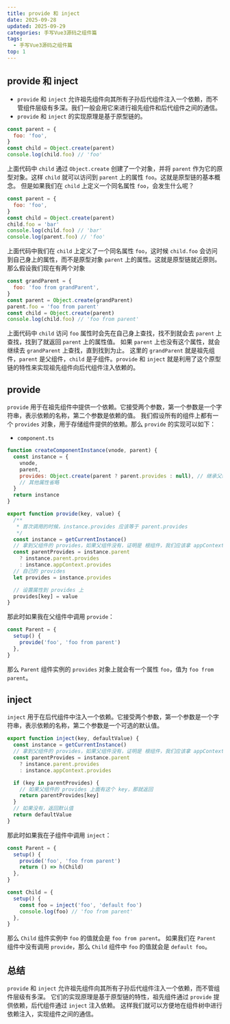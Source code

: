 ```yaml
---
title: provide 和 inject
date: 2025-09-28
updated: 2025-09-29
categories: 手写Vue3源码之组件篇
tags:
  - 手写Vue3源码之组件篇
top: 1
---
```


## provide 和 inject
- `provide` 和 `inject` 允许祖先组件向其所有子孙后代组件注入一个依赖，而不管组件层级有多深。我们一般会用它来进行祖先组件和后代组件之间的通信。
- `provide` 和 `inject` 的实现原理是基于原型链的。
```javascript
const parent = {
  foo: 'foo',
}
const child = Object.create(parent)
console.log(child.foo) // 'foo'
```
上面代码中 `child` 通过 `Object.create` 创建了一个对象，并将 `parent` 作为它的原型对象。这样 `child` 就可以访问到 `parent` 上的属性 `foo`。这就是原型链的基本概念。
但是如果我们在 `child` 上定义一个同名属性 `foo`，会发生什么呢？
```javascript
const parent = {
  foo: 'foo',
}
const child = Object.create(parent)
child.foo = 'bar'
console.log(child.foo) // 'bar'
console.log(parent.foo) // 'foo'
```
上面代码中我们在 `child` 上定义了一个同名属性 `foo`，这时候 `child.foo` 会访问到自己身上的属性，而不是原型对象 `parent` 上的属性。这就是原型链就近原则。
那么假设我们现在有两个对象
```javascript
const grandParent = {
  foo: 'foo from grandParent',
}
const parent = Object.create(grandParent)
parent.foo = 'foo from parent'
const child = Object.create(parent)
console.log(child.foo) // 'foo from parent'
```
上面代码中 `child` 访问 `foo` 属性时会先在自己身上查找，找不到就会去 `parent` 上查找，找到了就返回 `parent` 上的属性值。
如果 `parent` 上也没有这个属性，就会继续去 `grandParent` 上查找，直到找到为止。
这里的 `grandParent` 就是祖先组件，`parent` 是父组件，`child` 是子组件。`provide` 和 `inject` 就是利用了这个原型链的特性来实现祖先组件向后代组件注入依赖的。

## provide
`provide` 用于在祖先组件中提供一个依赖。它接受两个参数，第一个参数是一个字符串，表示依赖的名称，第二个参数是依赖的值。
我们假设所有的组件上都有一个 `provides` 对象，用于存储组件提供的依赖。那么 `provide` 的实现可以如下：

- `component.ts`
```javascript
function createComponentInstance(vnode, parent) {
  const instance = {
    vnode,
    parent,
    provides: Object.create(parent ? parent.provides : null), // 继承父组件的 provides
    // 其他属性省略
  }
  return instance
}
```

```javascript
export function provide(key, value) {
  /**
   * 首次调用的时候，instance.provides 应该等于 parent.provides
   */
  const instance = getCurrentInstance()
  // 拿到父组件的 provides，如果父组件没有，证明是 根组件，我们应该拿 appContext.provides
  const parentProvides = instance.parent
    ? instance.parent.provides
    : instance.appContext.provides
  // 自己的 provides
  let provides = instance.provides

  // 设置属性到 provides 上
  provides[key] = value
}
```

那此时如果我在父组件中调用 `provide`：
```javascript
const Parent = {
  setup() {
    provide('foo', 'foo from parent')
  },
}
```
那么 `Parent` 组件实例的 `provides` 对象上就会有一个属性 `foo`，值为 `foo from parent`。


## inject
`inject` 用于在后代组件中注入一个依赖。它接受两个参数，第一个参数是一个字符串，表示依赖的名称，第二个参数是一个可选的默认值。
```javascript
export function inject(key, defaultValue) {
  const instance = getCurrentInstance()
  // 拿到父组件的 provides，如果父组件没有，证明是 根组件，我们应该拿 appContext.provides
  const parentProvides = instance.parent
    ? instance.parent.provides
    : instance.appContext.provides

  if (key in parentProvides) {
    // 如果父组件的 provides 上面有这个 key，那就返回
    return parentProvides[key]
  }
  // 如果没有，返回默认值
  return defaultValue
}
```

那此时如果我在子组件中调用 `inject`：
```javascript
const Parent = {
  setup() {
    provide('foo', 'foo from parent')
    return () => h(Child)
  },
}

const Child = {
  setup() {
    const foo = inject('foo', 'default foo')
    console.log(foo) // 'foo from parent'
  },
}
```
那么 `Child` 组件实例中 `foo` 的值就会是 `foo from parent`。
如果我们在 `Parent` 组件中没有调用 `provide`，那么 `Child` 组件中 `foo` 的值就会是 `default foo`。

## 总结
`provide` 和 `inject` 允许祖先组件向其所有子孙后代组件注入一个依赖，而不管组件层级有多深。
它们的实现原理是基于原型链的特性，祖先组件通过 `provide` 提供依赖，后代组件通过 `inject` 注入依赖。
这样我们就可以方便地在组件树中进行依赖注入，实现组件之间的通信。
